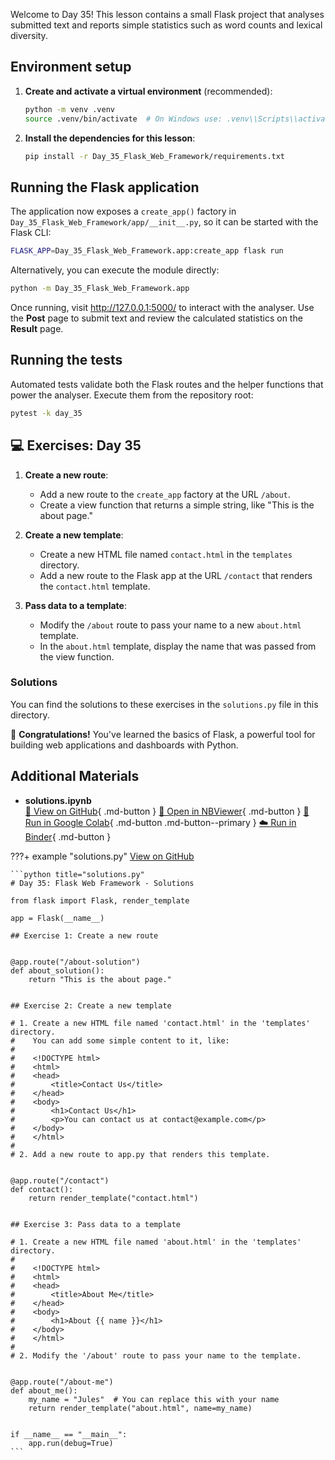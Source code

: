 Welcome to Day 35! This lesson contains a small Flask project that analyses submitted text and reports simple statistics such as word counts and lexical diversity.

## Environment setup

1. **Create and activate a virtual environment** (recommended):
   ```bash
   python -m venv .venv
   source .venv/bin/activate  # On Windows use: .venv\\Scripts\\activate
   ```
1. **Install the dependencies for this lesson**:
   ```bash
   pip install -r Day_35_Flask_Web_Framework/requirements.txt
   ```

## Running the Flask application

The application now exposes a `create_app()` factory in `Day_35_Flask_Web_Framework/app/__init__.py`, so it can be started with the Flask CLI:

```bash
FLASK_APP=Day_35_Flask_Web_Framework.app:create_app flask run
```

Alternatively, you can execute the module directly:

```bash
python -m Day_35_Flask_Web_Framework.app
```

Once running, visit <http://127.0.0.1:5000/> to interact with the analyser. Use the **Post** page to submit text and review the calculated statistics on the **Result** page.

## Running the tests

Automated tests validate both the Flask routes and the helper functions that power the analyser. Execute them from the repository root:

```bash
pytest -k day_35
```

## 💻 Exercises: Day 35

1. **Create a new route**:

   - Add a new route to the `create_app` factory at the URL `/about`.
   - Create a view function that returns a simple string, like "This is the about page."

1. **Create a new template**:

   - Create a new HTML file named `contact.html` in the `templates` directory.
   - Add a new route to the Flask app at the URL `/contact` that renders the `contact.html` template.

1. **Pass data to a template**:

   - Modify the `/about` route to pass your name to a new `about.html` template.
   - In the `about.html` template, display the name that was passed from the view function.

### Solutions

You can find the solutions to these exercises in the `solutions.py` file in this directory.

🎉 **Congratulations!** You've learned the basics of Flask, a powerful tool for building web applications and dashboards with Python.

## Additional Materials

- **solutions.ipynb**  
  [📁 View on GitHub](https://github.com/saint2706/Coding-For-MBA/blob/main/Day_35_Flask_Web_Framework/solutions.ipynb){ .md-button } 
  [📓 Open in NBViewer](https://nbviewer.org/github/saint2706/Coding-For-MBA/blob/main/Day_35_Flask_Web_Framework/solutions.ipynb){ .md-button } 
  [🚀 Run in Google Colab](https://colab.research.google.com/github/saint2706/Coding-For-MBA/blob/main/Day_35_Flask_Web_Framework/solutions.ipynb){ .md-button .md-button--primary } 
  [☁️ Run in Binder](https://mybinder.org/v2/gh/saint2706/Coding-For-MBA/main?filepath=Day_35_Flask_Web_Framework/solutions.ipynb){ .md-button }

???+ example "solutions.py"
    [View on GitHub](https://github.com/saint2706/Coding-For-MBA/blob/main/Day_35_Flask_Web_Framework/solutions.py)

    ```python title="solutions.py"
    # Day 35: Flask Web Framework - Solutions

    from flask import Flask, render_template

    app = Flask(__name__)

    ## Exercise 1: Create a new route


    @app.route("/about-solution")
    def about_solution():
        return "This is the about page."


    ## Exercise 2: Create a new template

    # 1. Create a new HTML file named 'contact.html' in the 'templates' directory.
    #    You can add some simple content to it, like:
    #
    #    <!DOCTYPE html>
    #    <html>
    #    <head>
    #        <title>Contact Us</title>
    #    </head>
    #    <body>
    #        <h1>Contact Us</h1>
    #        <p>You can contact us at contact@example.com</p>
    #    </body>
    #    </html>
    #
    # 2. Add a new route to app.py that renders this template.


    @app.route("/contact")
    def contact():
        return render_template("contact.html")


    ## Exercise 3: Pass data to a template

    # 1. Create a new HTML file named 'about.html' in the 'templates' directory.
    #
    #    <!DOCTYPE html>
    #    <html>
    #    <head>
    #        <title>About Me</title>
    #    </head>
    #    <body>
    #        <h1>About {{ name }}</h1>
    #    </body>
    #    </html>
    #
    # 2. Modify the '/about' route to pass your name to the template.


    @app.route("/about-me")
    def about_me():
        my_name = "Jules"  # You can replace this with your name
        return render_template("about.html", name=my_name)


    if __name__ == "__main__":
        app.run(debug=True)
    ```

